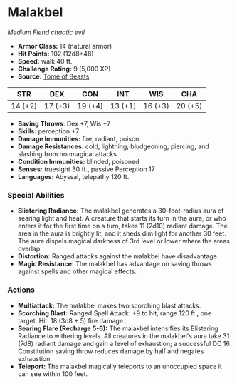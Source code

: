 # Malakbel

*Medium* *Fiend* *chaotic evil*

- **Armor Class:** 14 (natural armor)
- **Hit Points:** 102 (12d8+48)
- **Speed:** walk 40 ft.
- **Challenge Rating:** 9 (5,000 XP)
- **Source:** [Tome of Beasts](https://koboldpress.com/kpstore/product/tome-of-beasts-for-5th-edition-print/)

| STR | DEX | CON | INT | WIS | CHA |
| --- | --- | --- | --- | --- | --- |
| 14 (+2) | 17 (+3) | 19 (+4) | 13 (+1) | 16 (+3) | 20 (+5) |

- **Saving Throws**: Dex +7, Wis +7
- **Skills:** perception +7
- **Damage Immunities:** fire, radiant, poison
- **Damage Resistances:** cold, lightning; bludgeoning, piercing, and slashing from nonmagical attacks
- **Condition Immunities:** blinded, poisoned
- **Senses:** truesight 30 ft., passive Perception 17
- **Languages:** Abyssal, telepathy 120 ft.
### Special Abilities
- **Blistering Radiance:** The malakbel generates a 30-foot-radius aura of searing light and heat. A creature that starts its turn in the aura, or who enters it for the first time on a turn, takes 11 (2d10) radiant damage. The area in the aura is brightly lit, and it sheds dim light for another 30 feet. The aura dispels magical darkness of 3rd level or lower where the areas overlap.
- **Distortion:** Ranged attacks against the malakbel have disadvantage.
- **Magic Resistance:** The malakbel has advantage on saving throws against spells and other magical effects.
### Actions
- **Multiattack:** The malakbel makes two scorching blast attacks.
- **Scorching Blast:** Ranged Spell Attack: +9 to hit, range 120 ft., one target. Hit: 18 (3d8 + 5) fire damage.
- **Searing Flare (Recharge 5-6):** The malakbel intensifies its Blistering Radiance to withering levels. All creatures in the malakbel's aura take 31 (7d8) radiant damage and gain a level of exhaustion; a successful DC 16 Constitution saving throw reduces damage by half and negates exhaustion.
- **Teleport:** The malakbel magically teleports to an unoccupied space it can see within 100 feet.
